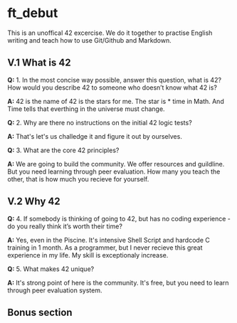 # ft_debut

This is an unoffical 42 excercise. We do it together to practise English writing and teach how to use Git/Github and Markdown.
## V.1 What is 42

**Q:** 1. In the most concise way possible, answer this question, what is 42? How would you
describe 42 to someone who doesn’t know what 42 is?

**A:** 42 is the name of 42 is the stars for me. The star is * time in Math. And Time tells that everthing in the universe must change.

**Q:** 2. Why are there no instructions on the initial 42 logic tests?

**A:** That's let's us challedge it and figure it out by ourselves.

**Q:** 3. What are the core 42 principles?

**A:** We are going to build the community. We offer resources and guildline. But you need learning through peer evaluation. How many you teach the other, that is how much you recieve for yourself.

## V.2 Why 42

**Q:** 4. If somebody is thinking of going to 42, but has no coding experience - do you really
think it’s worth their time?

**A:** Yes, even in the Piscine. It's intensive Shell Script and hardcode C training in 1 month. As a programmer, but I never recieve this great experience in my life. My skill is exceptionaly increase.

**Q:** 5. What makes 42 unique?

**A:** It's strong point of here is the community. It's free, but you need to learn through peer evaluation system.


## Bonus section

